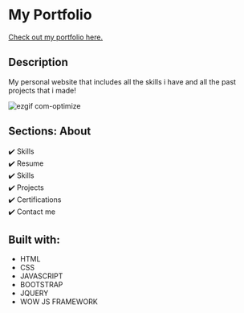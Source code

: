 # My Portfolio 
[Check out my portfolio here.](https://pankajsingh.me)

## Description
My personal website that includes all the skills i have and all the past projects that i made!



![ezgif com-optimize](https://github.com/pankaj846/portfolio/blob/master/assets/images/portfolio.gif)

## Sections: About
✔️ Skills\
✔️ Resume\
✔️ Skills\
✔️ Projects\
✔️ Certifications\
✔️ Contact me

## Built with:
- HTML
- CSS
- JAVASCRIPT
- BOOTSTRAP
- JQUERY
- WOW JS FRAMEWORK



